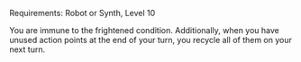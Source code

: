Requirements: Robot or Synth, Level 10

You are immune to the frightened condition. Additionally, when you have unused action points at the end of your turn, you recycle all of them on your next turn.